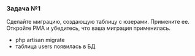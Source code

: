 ### Задача №1

Сделайте миграцию, создающую таблицу с юзерами. Примените ее. Откройте PMA и убедитесь, что ваша миграция применилась.

- php artisan migrate
- таблица users появилась в БД